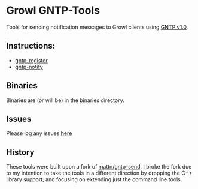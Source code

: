 # Growl GNTP-Tools

Tools for sending notification messages to Growl clients using [GNTP v1.0](ihttps://github.com/alpayne/Growl-GNTP-Tools/blob/master/docs/GNTP-v1.0.md).

## Instructions:

* [gntp-register](https://github.com/alpayne/Growl-GNTP-Tools/blob/master/docs/gntp-register.md)
* [gntp-notify](https://github.com/alpayne/Growl-GNTP-Tools/blob/master/docs/gntp-notify.md)

## Binaries

Binaries are (or will be) in the binaries directory.

## Issues

Please log any issues [here](https://github.com/alpayne/Growl-GNTP-Tools/issues)


## History

These tools were built upon a fork of [mattn/gntp-send](https://github.com/mattn/gntp-send).  I broke the fork due to my intention to take the tools in a different direction by dropping the C++ library support, and focusing on extending just the command line tools.
